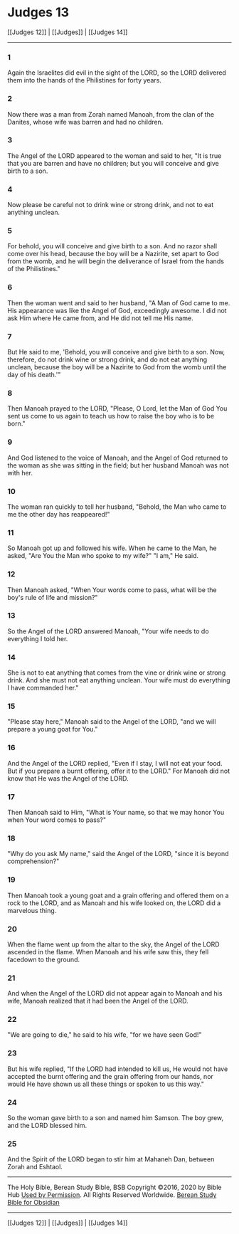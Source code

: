 # Judges 13

[[Judges 12]] | [[Judges]] | [[Judges 14]]

---

### 1
Again the Israelites did evil in the sight of the LORD, so the LORD delivered them into the hands of the Philistines for forty years.

### 2
Now there was a man from Zorah named Manoah, from the clan of the Danites, whose wife was barren and had no children.

### 3
The Angel of the LORD appeared to the woman and said to her, "It is true that you are barren and have no children; but you will conceive and give birth to a son.

### 4
Now please be careful not to drink wine or strong drink, and not to eat anything unclean.

### 5
For behold, you will conceive and give birth to a son. And no razor shall come over his head, because the boy will be a Nazirite, set apart to God from the womb, and he will begin the deliverance of Israel from the hands of the Philistines."

### 6
Then the woman went and said to her husband, "A Man of God came to me. His appearance was like the Angel of God, exceedingly awesome. I did not ask Him where He came from, and He did not tell me His name.

### 7
But He said to me, 'Behold, you will conceive and give birth to a son. Now, therefore, do not drink wine or strong drink, and do not eat anything unclean, because the boy will be a Nazirite to God from the womb until the day of his death.'"

### 8
Then Manoah prayed to the LORD, "Please, O Lord, let the Man of God You sent us come to us again to teach us how to raise the boy who is to be born."

### 9
And God listened to the voice of Manoah, and the Angel of God returned to the woman as she was sitting in the field; but her husband Manoah was not with her.

### 10
The woman ran quickly to tell her husband, "Behold, the Man who came to me the other day has reappeared!"

### 11
So Manoah got up and followed his wife. When he came to the Man, he asked, "Are You the Man who spoke to my wife?" "I am," He said.

### 12
Then Manoah asked, "When Your words come to pass, what will be the boy's rule of life and mission?"

### 13
So the Angel of the LORD answered Manoah, "Your wife needs to do everything I told her.

### 14
She is not to eat anything that comes from the vine or drink wine or strong drink. And she must not eat anything unclean. Your wife must do everything I have commanded her."

### 15
"Please stay here," Manoah said to the Angel of the LORD, "and we will prepare a young goat for You."

### 16
And the Angel of the LORD replied, "Even if I stay, I will not eat your food. But if you prepare a burnt offering, offer it to the LORD." For Manoah did not know that He was the Angel of the LORD.

### 17
Then Manoah said to Him, "What is Your name, so that we may honor You when Your word comes to pass?"

### 18
"Why do you ask My name," said the Angel of the LORD, "since it is beyond comprehension?"

### 19
Then Manoah took a young goat and a grain offering and offered them on a rock to the LORD, and as Manoah and his wife looked on, the LORD did a marvelous thing.

### 20
When the flame went up from the altar to the sky, the Angel of the LORD ascended in the flame. When Manoah and his wife saw this, they fell facedown to the ground.

### 21
And when the Angel of the LORD did not appear again to Manoah and his wife, Manoah realized that it had been the Angel of the LORD.

### 22
"We are going to die," he said to his wife, "for we have seen God!"

### 23
But his wife replied, "If the LORD had intended to kill us, He would not have accepted the burnt offering and the grain offering from our hands, nor would He have shown us all these things or spoken to us this way."

### 24
So the woman gave birth to a son and named him Samson. The boy grew, and the LORD blessed him.

### 25
And the Spirit of the LORD began to stir him at Mahaneh Dan, between Zorah and Eshtaol.

---

The Holy Bible, Berean Study Bible, BSB
Copyright ©2016, 2020 by Bible Hub
[Used by Permission](https://berean.bible/terms.htm). All Rights Reserved Worldwide.
[Berean Study Bible for Obsidian](https://github.com/gapmiss/berean-study-bible-for-obsidian)

---

[[Judges 12]] | [[Judges]] | [[Judges 14]]

